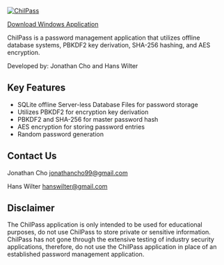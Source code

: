 [![ChilPass](https://drive.google.com/uc?export=view&id=10R4nb1ZLLNRXWLcEufRF-FLm8Tk6KLS7)](https://github.com/HansWilter/ChilPass/releases/latest)


[Download Windows Application](https://github.com/HansWilter/ChilPass/releases/latest)

ChilPass is a password management application that utilizes offline database systems, PBKDF2 key derivation, SHA-256 hashing, and AES encryption. 

Developed by: Jonathan Cho and Hans Wilter

## Key Features
- SQLite offline Server-less Database Files for password storage
- Utilizes PBKDF2 for encryption key derivation 
- PBKDF2 and SHA-256 for master password hash
- AES encryption for storing password entries
- Random password generation

## Contact Us
Jonathan Cho
<jonathancho99@gmail.com>

Hans Wilter
<hanswilter@gmail.com>

## Disclaimer
The ChilPass application is only intended to be used for educational purposes, do not use ChilPass to store private or sensitive information. ChilPass has not gone through the extensive testing of industry security applications, therefore, do not use the ChilPass application in place of an established password management application. 
